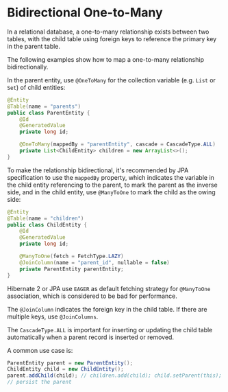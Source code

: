 # Bidirectional One-to-Many

In a relational database, a one-to-many relationship exists between two tables, with the child table using foreign keys to reference the primary key in the parent table.

The following examples show how to map a one-to-many relationship bidirectionally.

In the parent entity, use `@OneToMany` for the collection variable (e.g. `List` or `Set`) of child entities:

```java
@Entity
@Table(name = "parents")
public class ParentEntity {
    @Id
    @GeneratedValue
    private long id;

    @OneToMany(mappedBy = "parentEntity", cascade = CascadeType.ALL)
    private List<ChildEntity> children = new ArrayList<>();
}
```

To make the relationship bidirectional, it's recommended by JPA specification to use the `mappedBy` property, which indicates the variable in the child entity referencing to the parent, to mark the parent as the inverse side, and in the child entity, use `@ManyToOne` to mark the child as the owing side:

```java
@Entity
@Table(name = "children")
public class ChildEntity {
    @Id
    @GeneratedValue
    private long id;

    @ManyToOne(fetch = FetchType.LAZY)
    @JoinColumn(name = "parent_id", nullable = false)
    private ParentEntity parentEntity;
}
```

Hibernate 2 or JPA use `EAGER` as default fetching strategy for `@ManyToOne` association, which is considered to be bad for performance.

The `@JoinColumn` indicates the foreign key in the child table. If there are multiple keys, use `@JoinColumns`.

The `CascadeType.ALL` is important for inserting or updating the child table automatically when a parent record is inserted or removed.

A common use case is:

```java
ParentEntity parent = new ParentEntity();
ChildEntity child = new ChildEntity();
parent.addChild(child); // children.add(child); child.setParent(this);
// persist the parent
```
